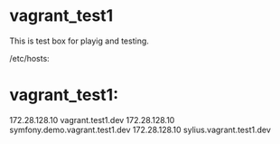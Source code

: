 # vagrant_test1

This is test box for playig and testing.

/etc/hosts:
# vagrant_test1:
172.28.128.10    vagrant.test1.dev
172.28.128.10    symfony.demo.vagrant.test1.dev
172.28.128.10    sylius.vagrant.test1.dev

